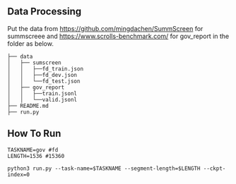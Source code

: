 ## Data Processing
Put the data from https://github.com/mingdachen/SummScreen for summscreee and https://www.scrolls-benchmark.com/ for gov_report in the folder as below.
```
├── data
│   ├── sumscreen 
│   │   ├──fd_train.json
│   │   ├──fd_dev.json
│   │   └──fd_test.json
│   ├── gov_report
│   │   ├──train.jsonl
│   │   └──valid.jsonl
├── README.md
├── run.py
```

## How To Run
```shell
TASKNAME=gov #fd
LENGTH=1536 #15360

python3 run.py --task-name=$TASKNAME --segment-length=$LENGTH --ckpt-index=0
```